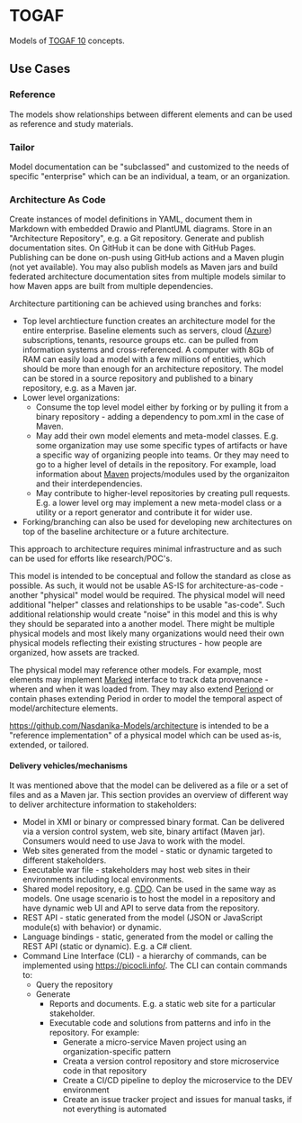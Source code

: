 # TOGAF
Models of [TOGAF 10](https://www.opengroup.org/togaf/10thedition) concepts. 

## Use Cases

### Reference

The models show relationships between different elements and can be used as reference and study materials.

### Tailor

Model documentation can be "subclassed" and customized to the needs of specific "enterprise" which can be an individual, a team, or an organization.

### Architecture As Code

Create instances of model definitions in YAML, document them in Markdown with embedded Drawio and PlantUML diagrams. 
Store in an "Architecture Repository", e.g. a Git repository.
Generate and publish documentation sites. On GitHub it can be done with GitHub Pages. Publishing can be done on-push using GitHub actions and a Maven plugin (not yet available).
You may also publish models as Maven jars and build federated architecture documentation sites from multiple models similar to how Maven apps are built from multiple dependencies.

Architecture partitioning can be achieved using branches and forks:

* Top level archtiecture function creates an architecture model for the entire enterprise. Baseline elements such as servers, cloud ([Azure](https://github.com/Nasdanika-Models/azure)) subscriptions, tenants, resource groups etc. can be pulled from information systems and cross-referenced. A computer with 8Gb of RAM can easily load a model with a few millions of entities, which should be more than enough for an architecture repository. The model can be stored in a source repository and published to a binary repository, e.g. as a Maven jar.
* Lower level organizations:
    * Consume the top level model either by forking or by pulling it from a binary repository - adding a dependency to pom.xml in the case of Maven.
    * May add their own model elements and meta-model classes. E.g. some organization may use some specific types of artifacts or have a specific way of organizing people into teams. Or they may need to go to a higher level of details in the repository. For example, load information about [Maven](https://github.com/Nasdanika-Models/maven) projects/modules used by the organizaiton and their interdependencies.
    * May contribute to higher-level repositories by creating pull requests. E.g. a lower level org may implement a new meta-model class or a utility or a report generator and contribute it for wider use.
* Forking/branching can also be used for developing new architectures on top of the baseline architecture or a future architecture.

This approach to architecture requires minimal infrastructure and as such can be used for efforts like research/POC's.

This model is intended to be conceptual and follow the standard as close as possible. As such, it would not be usable AS-IS for architecture-as-code - another "physical" model would be required. The physical model will need additional "helper" classes and relationships to be usable "as-code". Such additional relationship would create "noise" in this model and this is why they should be separated into a another model. There might be multiple physical models and most likely many organizations would need their own physical models reflecting their existing structures - how people are organized, how assets are tracked. 

The physical model may reference other models. For example, most elements may implement [Marked](http://ncore.models.nasdanika.org/references/eClassifiers/Marked/index.html) interface to track data provenance - wheren and when it was loaded from. They may also extend [Periond](http://ncore.models.nasdanika.org/references/eClassifiers/Period/index.html) or contain phases extending Period in order to model the temporal aspect of model/architecture elements.

https://github.com/Nasdanika-Models/architecture is intended to be a "reference implementation" of a physical model which can be used as-is, extended, or tailored.

#### Delivery vehicles/mechanisms

It was mentioned above that the model can be delivered as a file or a set of files and as a Maven jar. 
This section provides an overview of different way to deliver architecture information to stakeholders:

* Model in XMI or binary or compressed binary format. Can be delivered via a version control system, web site, binary artifact (Maven jar). Consumers would need to use Java to work with the model.
* Web sites generated from the model - static or dynamic targeted to different stakeholders.
* Executable war file - stakeholders may host web sites in their environments including local environments.
* Shared model repository, e.g. [CDO](https://projects.eclipse.org/projects/modeling.emf.cdo). Can be used in the same way as models. One usage scenario is to host the model in a repository and have dynamic web UI and API to serve data from the repository.
* REST API - static generated from the model (JSON or JavaScript module(s) with behavior) or dynamic.
* Language bindings - static, generated from the model or calling the REST API (static or dynamic). E.g. a C# client.
* Command Line Interface (CLI) - a hierarchy of commands, can be implemented using https://picocli.info/. The CLI can contain commands to:
    * Query the repository
    * Generate
        * Reports and documents. E.g. a static web site for a particular stakeholder.
        * Executable code and solutions from patterns and info in the repository. For example:
            * Generate a micro-service Maven project using an organization-specific pattern
            * Creata a version control repository and store microservice code in that repository
            * Create a CI/CD pipeline to deploy the microservice to the DEV environment
            * Create an issue tracker project and issues for manual tasks, if not everything is automated
        

